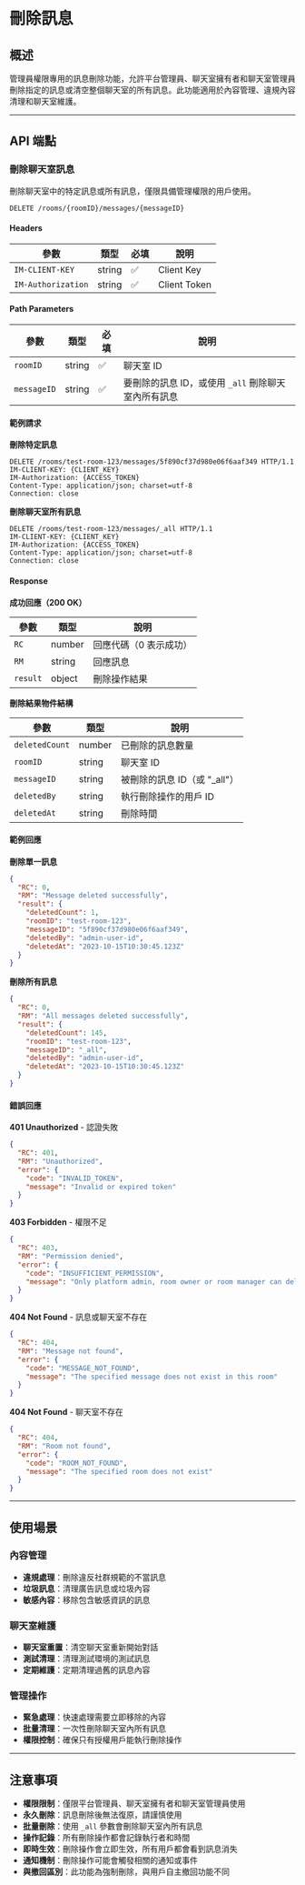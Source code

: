 # 刪除訊息

## 概述

管理員權限專用的訊息刪除功能，允許平台管理員、聊天室擁有者和聊天室管理員刪除指定的訊息或清空整個聊天室的所有訊息。此功能適用於內容管理、違規內容清理和聊天室維護。

------

## API 端點

### 刪除聊天室訊息

刪除聊天室中的特定訊息或所有訊息，僅限具備管理權限的用戶使用。

```http
DELETE /rooms/{roomID}/messages/{messageID}
```

#### Headers

| 參數               | 類型   | 必填 | 說明           |
| ------------------ | ------ | ---- | -------------- |
| `IM-CLIENT-KEY`    | string | ✅    | Client Key     |
| `IM-Authorization` | string | ✅    | Client Token   |

#### Path Parameters

| 參數        | 類型   | 必填 | 說明                                                |
| ----------- | ------ | ---- | --------------------------------------------------- |
| `roomID`    | string | ✅    | 聊天室 ID                                           |
| `messageID` | string | ✅    | 要刪除的訊息 ID，或使用 `_all` 刪除聊天室內所有訊息 |

#### 範例請求

**刪除特定訊息**

```http
DELETE /rooms/test-room-123/messages/5f890cf37d980e06f6aaf349 HTTP/1.1
IM-CLIENT-KEY: {CLIENT_KEY}
IM-Authorization: {ACCESS_TOKEN}
Content-Type: application/json; charset=utf-8
Connection: close
```

**刪除聊天室所有訊息**

```http
DELETE /rooms/test-room-123/messages/_all HTTP/1.1
IM-CLIENT-KEY: {CLIENT_KEY}
IM-Authorization: {ACCESS_TOKEN}
Content-Type: application/json; charset=utf-8
Connection: close
```

#### Response

**成功回應（200 OK）**

| 參數     | 類型   | 說明                   |
| -------- | ------ | ---------------------- |
| `RC`     | number | 回應代碼（0 表示成功） |
| `RM`     | string | 回應訊息               |
| `result` | object | 刪除操作結果           |

**刪除結果物件結構**

| 參數           | 類型   | 說明                          |
| -------------- | ------ | ----------------------------- |
| `deletedCount` | number | 已刪除的訊息數量              |
| `roomID`       | string | 聊天室 ID                     |
| `messageID`    | string | 被刪除的訊息 ID（或 "_all"）  |
| `deletedBy`    | string | 執行刪除操作的用戶 ID         |
| `deletedAt`    | string | 刪除時間                      |

#### 範例回應

**刪除單一訊息**

```json
{
  "RC": 0,
  "RM": "Message deleted successfully",
  "result": {
    "deletedCount": 1,
    "roomID": "test-room-123",
    "messageID": "5f890cf37d980e06f6aaf349",
    "deletedBy": "admin-user-id",
    "deletedAt": "2023-10-15T10:30:45.123Z"
  }
}
```

**刪除所有訊息**

```json
{
  "RC": 0,
  "RM": "All messages deleted successfully",
  "result": {
    "deletedCount": 145,
    "roomID": "test-room-123",
    "messageID": "_all",
    "deletedBy": "admin-user-id",
    "deletedAt": "2023-10-15T10:30:45.123Z"
  }
}
```

#### 錯誤回應

**401 Unauthorized** - 認證失敗

```json
{
  "RC": 401,
  "RM": "Unauthorized",
  "error": {
    "code": "INVALID_TOKEN",
    "message": "Invalid or expired token"
  }
}
```

**403 Forbidden** - 權限不足

```json
{
  "RC": 403,
  "RM": "Permission denied",
  "error": {
    "code": "INSUFFICIENT_PERMISSION",
    "message": "Only platform admin, room owner or room manager can delete messages"
  }
}
```

**404 Not Found** - 訊息或聊天室不存在

```json
{
  "RC": 404,
  "RM": "Message not found",
  "error": {
    "code": "MESSAGE_NOT_FOUND",
    "message": "The specified message does not exist in this room"
  }
}
```

**404 Not Found** - 聊天室不存在

```json
{
  "RC": 404,
  "RM": "Room not found",
  "error": {
    "code": "ROOM_NOT_FOUND",
    "message": "The specified room does not exist"
  }
}
```

------

## 使用場景

### 內容管理
- **違規處理**：刪除違反社群規範的不當訊息
- **垃圾訊息**：清理廣告訊息或垃圾內容
- **敏感內容**：移除包含敏感資訊的訊息

### 聊天室維護
- **聊天室重置**：清空聊天室重新開始對話
- **測試清理**：清理測試環境的測試訊息
- **定期維護**：定期清理過舊的訊息內容

### 管理操作
- **緊急處理**：快速處理需要立即移除的內容
- **批量清理**：一次性刪除聊天室內所有訊息
- **權限控制**：確保只有授權用戶能執行刪除操作

------

## 注意事項

- **權限限制**：僅限平台管理員、聊天室擁有者和聊天室管理員使用
- **永久刪除**：訊息刪除後無法復原，請謹慎使用
- **批量刪除**：使用 `_all` 參數會刪除聊天室內所有訊息
- **操作記錄**：所有刪除操作都會記錄執行者和時間
- **即時生效**：刪除操作會立即生效，所有用戶都會看到訊息消失
- **通知機制**：刪除操作可能會觸發相關的通知或事件
- **與撤回區別**：此功能為強制刪除，與用戶自主撤回功能不同